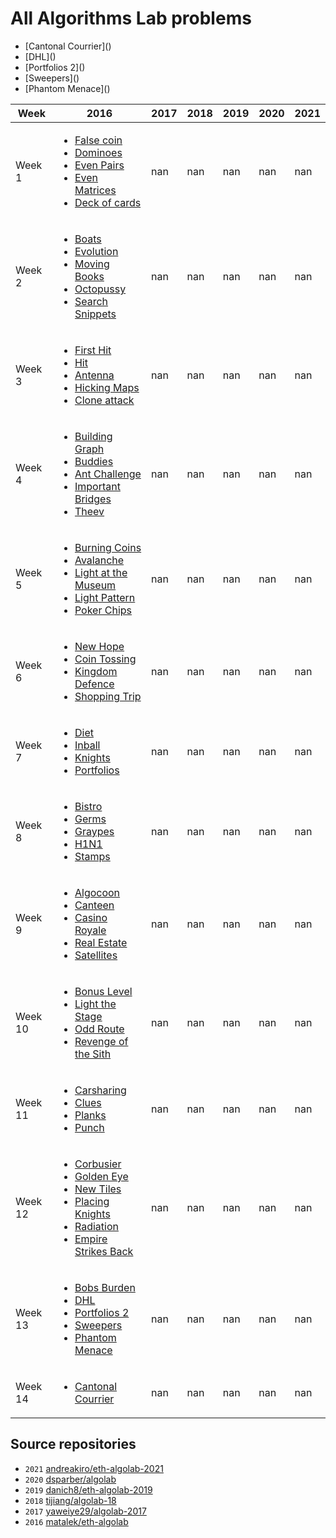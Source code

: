 # All Algorithms Lab problems

<ul><li>[Cantonal Courrier]()</li><li>[DHL]()</li><li>[Portfolios 2]()</li><li>[Sweepers]()</li><li>[Phantom Menace]()</li></ul>

| Week | 2016 | 2017 | 2018 | 2019 | 2020 | 2021 |
| ------------- | ------------- | ------------- | ------------- | ------------- | ------------- | ------------- |
| Week 1  | <ul><li>[False coin]()</li><li>[Dominoes]()</li><li>[Even Pairs]()</li><li>[Even Matrices]()</li><li>[Deck of cards]()</li></ul> | nan | nan | nan | nan | nan |
| Week 2  | <ul><li>[Boats]()</li><li>[Evolution]()</li><li>[Moving Books]()</li><li>[Octopussy]()</li><li>[Search Snippets]()</li></ul> | nan | nan | nan | nan | nan |
| Week 3  | <ul><li>[First Hit]()</li><li>[Hit]()</li><li>[Antenna]()</li><li>[Hicking Maps]()</li><li>[Clone attack]()</li></ul> | nan | nan | nan | nan | nan |
| Week 4  | <ul><li>[Building Graph]()</li><li>[Buddies]()</li><li>[Ant Challenge]()</li><li>[Important Bridges]()</li><li>[Theev]()</li></ul> | nan | nan | nan | nan | nan |
| Week 5  | <ul><li>[Burning Coins]()</li><li>[Avalanche]()</li><li>[Light at the Museum]()</li><li>[Light Pattern]()</li><li>[Poker Chips]()</li></ul> | nan | nan | nan | nan | nan |
| Week 6  | <ul><li>[New Hope]()</li><li>[Coin Tossing]()</li><li>[Kingdom Defence]()</li><li>[Shopping Trip]()</li></ul> | nan | nan | nan | nan | nan |
| Week 7  | <ul><li>[Diet]()</li><li>[Inball]()</li><li>[Knights]()</li><li>[Portfolios]()</li></ul> | nan | nan | nan | nan | nan |
| Week 8  | <ul><li>[Bistro]()</li><li>[Germs]()</li><li>[Graypes]()</li><li>[H1N1]()</li><li>[Stamps]()</li></ul> | nan | nan | nan | nan | nan |
| Week 9  | <ul><li>[Algocoon]()</li><li>[Canteen]()</li><li>[Casino Royale]()</li><li>[Real Estate]()</li><li>[Satellites]()</li></ul> | nan | nan | nan | nan | nan |
| Week 10 | <ul><li>[Bonus Level]()</li><li>[Light the Stage]()</li><li>[Odd Route]()</li><li>[Revenge of the Sith]()</li><ul> | nan | nan | nan | nan | nan |
| Week 11 | <ul><li>[Carsharing]()</li><li>[Clues]()</li><li>[Planks]()</li><li>[Punch]()</li></ul> | nan | nan | nan | nan | nan |
| Week 12 | <ul><li>[Corbusier]()</li><li>[Golden Eye]()</li><li>[New Tiles]()</li><li>[Placing Knights]()</li><li>[Radiation]()</li><li>[Empire Strikes Back]()</li></ul> | nan | nan | nan | nan | nan |
| Week 13 | <ul><li>[Bobs Burden]()</li><li>[DHL]()</li><li>[Portfolios 2]()</li><li>[Sweepers]()</li><li>[Phantom Menace]()</li></ul> | nan | nan | nan | nan | nan |
| Week 14 | <ul><li>[Cantonal Courrier]()</li><ul> | nan | nan | nan | nan | nan |

## Source repositories

- `2021` [andreakiro/eth-algolab-2021](https://github.com/andreakiro/eth-algolab-2021)
- `2020` [dsparber/algolab](https://github.com/dsparber/algolab)
- `2019` [danich8/eth-algolab-2019](https://github.com/daniCh8/eth-algolab-2019)
- `2018` [tijiang/algolab-18](https://gitlab.ethz.ch/tijiang/algolab-18/-/tree/master/)
- `2017` [yaweiye29/algolab-2017](https://github.com/YaweiYe29/AlgoLab-2017)
- `2016` [matalek/eth-algolab](https://github.com/matalek/eth-algolab)